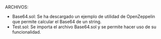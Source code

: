 ARCHIVOS:
* Base64.sol: Se ha descargado un ejemplo de utilidad de OpenZeppelin que permite calcular el Base64 de un string.
* Test.sol: Se importa el archivo Base64.sol y se permite hacer uso de su funcionalidad.
